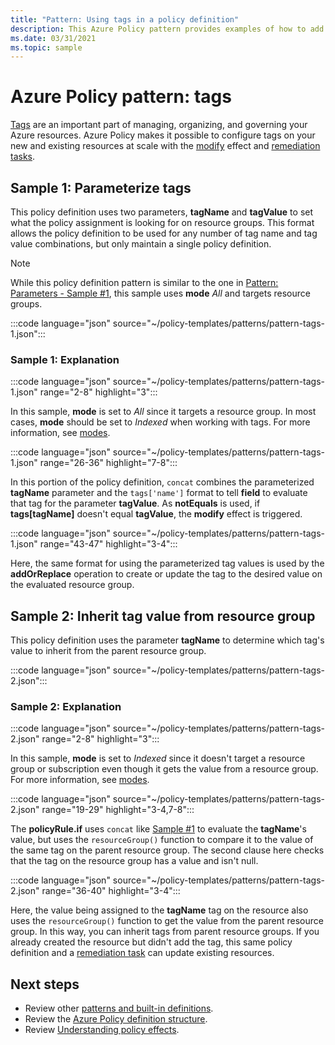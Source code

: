 ```yaml
---
title: "Pattern: Using tags in a policy definition"
description: This Azure Policy pattern provides examples of how to add parameterized tags or inherit tags from a resource group in a policy definition.
ms.date: 03/31/2021
ms.topic: sample
---
```

# Azure Policy pattern: tags

[Tags](../../../azure-resource-manager/management/tag-resources.md) are an important part of
managing, organizing, and governing your Azure resources. Azure Policy makes it possible to
configure tags on your new and existing resources at scale with the
[modify](../concepts/effects.md#modify) effect and
[remediation tasks](../how-to/remediate-resources.md).

## Sample 1: Parameterize tags

This policy definition uses two parameters, **tagName** and **tagValue** to set what the policy
assignment is looking for on resource groups. This format allows the policy definition to be used
for any number of tag name and tag value combinations, but only maintain a single policy definition.

> [!NOTE]
> While this policy definition pattern is similar to the one in
> [Pattern: Parameters - Sample #1](./pattern-parameters.md#sample-1-string-parameters), this sample
> uses **mode** _All_ and targets resource groups.

:::code language="json" source="~/policy-templates/patterns/pattern-tags-1.json":::

### Sample 1: Explanation

:::code language="json" source="~/policy-templates/patterns/pattern-tags-1.json" range="2-8" highlight="3":::

In this sample, **mode** is set to _All_ since it targets a resource group. In most cases, **mode**
should be set to _Indexed_ when working with tags. For more information, see
[modes](../concepts/definition-structure.md#resource-manager-modes).

:::code language="json" source="~/policy-templates/patterns/pattern-tags-1.json" range="26-36" highlight="7-8":::

In this portion of the policy definition, `concat` combines the parameterized **tagName** parameter
and the `tags['name']` format to tell **field** to evaluate that tag for the parameter **tagValue**.
As **notEquals** is used, if **tags\[tagName\]** doesn't equal **tagValue**, the **modify** effect
is triggered.

:::code language="json" source="~/policy-templates/patterns/pattern-tags-1.json" range="43-47" highlight="3-4":::

Here, the same format for using the parameterized tag values is used by the **addOrReplace**
operation to create or update the tag to the desired value on the evaluated resource group.

## Sample 2: Inherit tag value from resource group

This policy definition uses the parameter **tagName** to determine which tag's value to inherit from
the parent resource group.

:::code language="json" source="~/policy-templates/patterns/pattern-tags-2.json":::

### Sample 2: Explanation

:::code language="json" source="~/policy-templates/patterns/pattern-tags-2.json" range="2-8" highlight="3":::

In this sample, **mode** is set to _Indexed_ since it doesn't target a resource group or
subscription even though it gets the value from a resource group. For more information, see
[modes](../concepts/definition-structure.md#resource-manager-modes).

:::code language="json" source="~/policy-templates/patterns/pattern-tags-2.json" range="19-29" highlight="3-4,7-8":::

The **policyRule.if** uses `concat` like [Sample #1](#sample-1-parameterize-tags) to evaluate the
**tagName**'s value, but uses the `resourceGroup()` function to compare it to the value of the same
tag on the parent resource group. The second clause here checks that the tag on the resource group
has a value and isn't null.

:::code language="json" source="~/policy-templates/patterns/pattern-tags-2.json" range="36-40" highlight="3-4":::

Here, the value being assigned to the **tagName** tag on the resource also uses the
`resourceGroup()` function to get the value from the parent resource group. In this way, you can
inherit tags from parent resource groups. If you already created the resource but didn't add the
tag, this same policy definition and a [remediation task](../how-to/remediate-resources.md) can
update existing resources.

## Next steps

- Review other [patterns and built-in definitions](./index.md).
- Review the [Azure Policy definition structure](../concepts/definition-structure.md).
- Review [Understanding policy effects](../concepts/effects.md).
